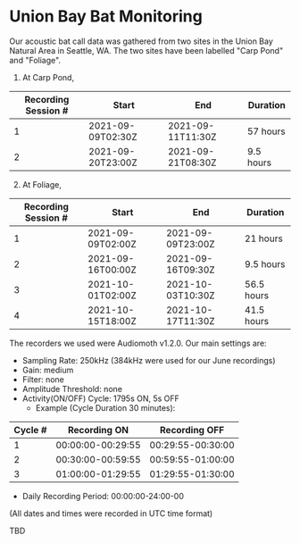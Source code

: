 # Union Bay Bat Monitoring

Our acoustic bat call data was gathered from two sites in the Union Bay Natural Area in Seattle, WA. The two sites have been labelled "Carp Pond" and "Foliage".

1) At Carp Pond,

Recording Session # | Start | End | Duration
--------------------|-------|-----|---------
1 | 2021-09-09T02:30Z | 2021-09-11T11:30Z | 57 hours
2 | 2021-09-20T23:00Z | 2021-09-21T08:30Z | 9.5 hours

2) At Foliage,

Recording Session # | Start | End | Duration
--------------------|-------|-----|---------
1 | 2021-09-09T02:00Z | 2021-09-09T23:00Z | 21 hours
2 | 2021-09-16T00:00Z | 2021-09-16T09:30Z | 9.5 hours
3 | 2021-10-01T02:00Z | 2021-10-03T10:30Z | 56.5 hours
4 | 2021-10-15T18:00Z | 2021-10-17T11:30Z | 41.5 hours

The recorders we used were Audiomoth v1.2.0.
Our main settings are:
- Sampling Rate: 250kHz (384kHz were used for our June recordings)
- Gain: medium
- Filter: none
- Amplitude Threshold: none
- Activity(ON/OFF) Cycle: 1795s ON, 5s OFF
	- Example (Cycle Duration 30 minutes):

Cycle # | Recording ON | Recording OFF
--------|--------------|--------------
1 | 00:00:00-00:29:55 | 00:29:55-00:30:00
2 | 00:30:00-00:59:55 | 00:59:55-01:00:00
3 | 01:00:00-01:29:55 | 01:29:55-01:30:00

- Daily Recording Period: 00:00:00-24:00-00

(All dates and times were recorded in UTC time format)

TBD
